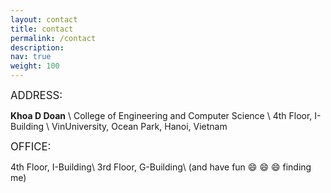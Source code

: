 ```yaml
---
layout: contact
title: contact
permalink: /contact
description:
nav: true
weight: 100
---
```


<span style='font-size:1.2em'>ADDRESS:</span>

**Khoa D Doan** \\
College of Engineering and Computer Science \\
4th Floor, I-Building \\
VinUniversity, Ocean Park, Hanoi, Vietnam


<span style='font-size:1.2em'>OFFICE:</span> 

4th Floor, I-Building\\
3rd Floor, G-Building\\
(and have fun :smile: :smile: :smile: finding me)
